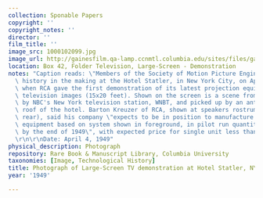 ```yaml
---
collection: Sponable Papers
copyright: ''
copyright_notes: ''
director: ''
film_title: ''
image_src: 1000102099.jpg
image_url: http://gainesfilm.qa-lamp.ccnmtl.columbia.edu/sites/files/gainesfilm/images/1000102099.jpg
location: Box 42, Folder Television, Large-Screen - Demonstration
notes: "Caption reads: \"Members of the Society of Motion Picture Engineers saw entertainment\
  \ history in the making at the Hotel Statler, in New York City, on April 4 (1949),\
  \ when RCA gave the first demonstration of its latest projection equipment for theatre-size\
  \ television images (15x20 feet). Shown on the screen is a scene from a skit telecast\
  \ by NBC's New York television station, WNBT, and picked up by an antenna on the\
  \ roof of the hotel. Barton Kreuzer of RCA, shown at speakers rostrum, (in right\
  \ rear), said his company \"expects to be in position to manufacture professional\
  \ equipment based on system shown in foreground, in pilot run quantities, possibly\
  \ by the end of 1949\", with expected price for single unit less than $25,000.\"\
  \r\n\r\nDate: April 4, 1949"
physical_description: Photograph
repository: Rare Book & Manuscript Library, Columbia University
taxonomies: [Image, Technological History]
title: Photograph of Large-Screen TV demonstration at Hotel Statler, NYC
year: '1949'

---
```

